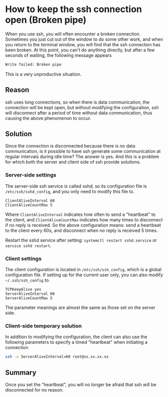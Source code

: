 # How to keep the ssh connection open (Broken pipe)

When you use ssh, you will often encounter a broken connection. Sometimes you just cut out of the window to do some other work, and when you return to the terminal window, you will find that the ssh connection has been broken. At this point, you can't do anything directly, but after a few seconds of waiting, the following message appears

```sh
Write failed: Broken pipe
```

This is a very unproductive situation.

## Reason

ssh uses long connections, so when there is data communication, the connection will be kept open, but without modifying the configuration, ssh will disconnect after a period of time without data communication, thus causing the above phenomenon to occur.

## Solution

Since the connection is disconnected because there is no data communication, is it possible to have ssh generate some communication at regular intervals during idle time? The answer is yes. And this is a problem for which both the server and client side of ssh provide solutions.

### Server-side settings

The server-side ssh service is called sshd, so its configuration file is `/etc/ssh/sshd_config`, and you only need to modify this file to.

```
ClientAliveInterval 60
ClientAliveCountMax 5
```

Where ``ClientAliveInterval`` indicates how often to send a "heartbeat" to the client, and ``ClientAliveCountMax`` indicates how many times to disconnect if no reply is received. So the above configuration means: send a heartbeat to the client every 60s, and disconnect when no reply is received 5 times.

Restart the sshd service after setting: `systemctl restart sshd.service` or `service sshd restart`.

### Client settings

The client configuration is located in `/etc/ssh/ssh_config`, which is a global configuration file. If setting up for the current user only, you can also modify `~/.ssh/ssh_config` to.

```
TCPKeepAlive yes
ServerAliveInterval 60
ServerAliveCountMax 5
```

The parameter meanings are almost the same as those set on the server side.

### Client-side temporary solution

In addition to modifying the configuration, the client can also use the following parameters to specify a timed "heartbeat" when initiating a connection

```sh
ssh -o ServerAliveInterval=60 root@xx.xx.xx.xx
```

## Summary

Once you set the "heartbeat", you will no longer be afraid that ssh will be disconnected for no reason.
